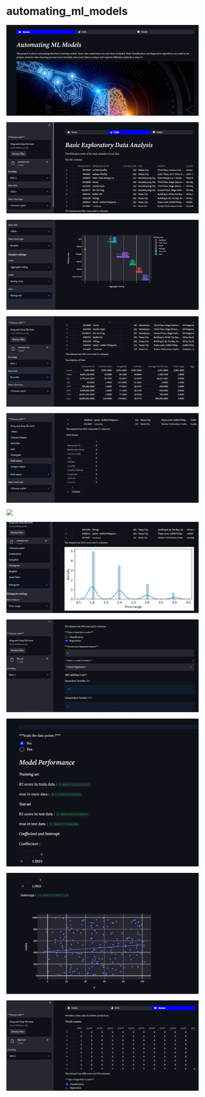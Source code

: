 # automating_ml_models


![Home!!](images/img1.png)


![](images/img2.png)


![](images/img3.png)


![](images/img4.png)


![](images/img5.png)


![](images/img12.png)

![](images/img6.png)


![](images/img7.png)


![](images/img8.png)


![](images/img10.png)


![](images/img11.png)




